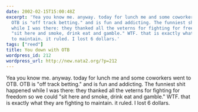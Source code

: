 ```yaml
---
date: 2002-02-15T15:00:48Z
excerpt: 'Yea you know me. anyway. today for lunch me and some coworkers went to OTB.
  OTB is "off track betting." and is fun and addicting. The funniest shit happened
  while I was there: they thanked all the veterns for fighting for freedom so we could
  "sit here and smoke, drink eat and gamble." WTF. that is exactly what they are fighting
  to maintain. it ruled. I lost 6 dollars.'
tags: ["reed"]
title: You down with OTB
wordpress_id: 212
wordpress_url: http://new.nata2.org/?p=212
---
```


Yea you know me. anyway. today for lunch me and some coworkers went to OTB. OTB is "off track betting." and is fun and addicting. The funniest shit happened while I was there: they thanked all the veterns for fighting for freedom so we could "sit here and smoke, drink eat and gamble." WTF. that is exactly what they are fighting to maintain. it ruled. I lost 6 dollars.
